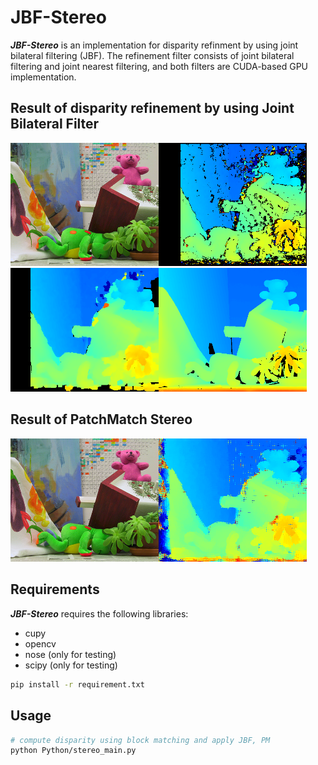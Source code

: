 # JBF-Stereo
***JBF-Stereo*** is an implementation for disparity refinment by using joint bilateral filtering (JBF).
The refinement filter consists of joint bilateral filtering and joint nearest filtering, and both filters are CUDA-based GPU implementation.

## Result of disparity refinement by using Joint Bilateral Filter
<img src="data/teddy/im2.png" width="237px"/><img src="imgs/disparity_block_matching.png" width="237px"/><img src="imgs/disparity_refined.png" width="237px"/><img src="imgs/disparity_gt.png" width="237px"/>

## Result of PatchMatch Stereo
<img src="data/teddy/im2.png" width="237px"/><img src="imgs/disparity_pm.png" width="237px"/>

## Requirements
***JBF-Stereo*** requires the following libraries:
+ cupy
+ opencv
+ nose (only for testing)
+ scipy (only for testing)
```sh
pip install -r requirement.txt
```

## Usage
```sh
# compute disparity using block matching and apply JBF, PM
python Python/stereo_main.py
